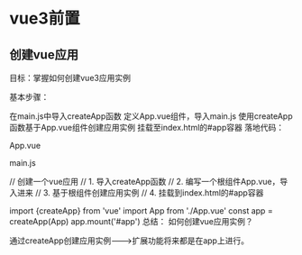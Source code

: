 # vue3前置

## 创建vue应用
目标：掌握如何创建vue3应用实例

基本步骤：

在main.js中导入createApp函数
定义App.vue组件，导入main.js
使用createApp函数基于App.vue组件创建应用实例
挂载至index.html的#app容器
落地代码：

App.vue

<template>
  <div class="container">
    我是根组件
  </div>
</template>
<script>
export default {
  name: 'App'
}
</script>

main.js

// 创建一个vue应用
// 1. 导入createApp函数
// 2. 编写一个根组件App.vue，导入进来
// 3. 基于根组件创建应用实例
// 4. 挂载到index.html的#app容器

import {createApp} from 'vue'
import App from './App.vue'
const app = createApp(App)
app.mount('#app')
总结： 如何创建vue应用实例？

通过createApp创建应用实例--->扩展功能将来都是在app上进行。
